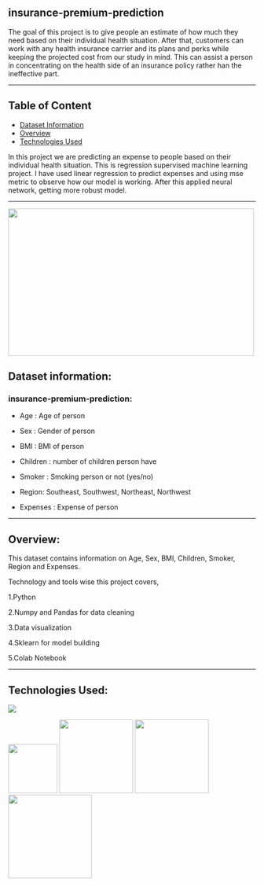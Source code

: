 ## insurance-premium-prediction
The goal of this project is to give people an estimate of how much they need based on their individual health situation. After that, customers can work with any health insurance carrier and its plans and perks while keeping the projected cost from our study in mind. This can assist a person in concentrating on the health side of an insurance policy rather han the ineffective part.

--------------------------------------------

## Table of Content

  * [Dataset Information](#dataset-information)
  * [Overview](#overview)
  * [Technologies Used](#technologies-used)


In this project we are predicting an expense to people based on their individual health situation. This is regression supervised machine learning project. I have used linear regression to predict expenses and using mse metric to observe how our model is working. After this applied neural network, getting more robust model.

---------------------------------------------------------------------------------------------------------------------------------------------------------------------------------
<img target="_blank" src="https://www.google.com/url?sa=i&url=https%3A%2F%2Fmedium.com%2F%40meruguakshay%2Finsurance-cost-prediction-using-linear-regression-155edd73cf94&psig=AOvVaw1rLyA7cLYHEvTKvywLBAtB&ust=1644130162585000&source=images&cd=vfe&ved=0CAsQjRxqFwoTCODn6qP95_UCFQAAAAAdAAAAABAD.jpeg" width=500; height=300>

## Dataset information:

### insurance-premium-prediction:

* Age : Age of person

* Sex : Gender of person 

* BMI : BMI of person

* Children : number of children person have

* Smoker : Smoking person or not (yes/no)

* Region: Southeast, Southwest, Northeast, Northwest

* Expenses : Expense of person

--------------------------------------------------------------------------------------------

## Overview:

This dataset contains information on Age, Sex, BMI, Children, Smoker, Region and Expenses. 

Technology and tools wise this project covers,

1.Python

2.Numpy and Pandas for data cleaning

3.Data visualization

4.Sklearn for model building

5.Colab Notebook

--------------------------------

## Technologies Used:

![](https://forthebadge.com/images/badges/made-with-python.svg)

[<img target="_blank" src="https://user-images.githubusercontent.com/32620288/139657460-40ef4562-76bd-43f5-bbca-47b6bd29863e.png" width=100>](https://numpy.org)    [<img target="_blank" src="https://upload.wikimedia.org/wikipedia/commons/thumb/e/ed/Pandas_logo.svg/450px-Pandas_logo.svg.png" width=150>](https://pandas.pydata.org)  [<img target="_blank" src="https://seaborn.pydata.org/_static/logo-wide-lightbg.svg" width=150>](https://seaborn.pydata.org) [<img target="_blank" src="https://matplotlib.org/_static/logo2_compressed.svg" width=170>](https://matplotlib.org)   
